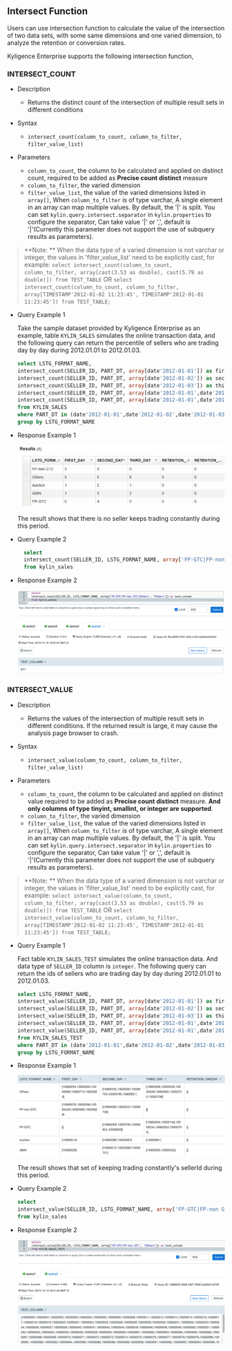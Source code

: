 ## Intersect Function

Users can use intersection function to calculate the value of the intersection of two data sets, with some same dimensions and one varied dimension, to analyze the retention or conversion rates.

Kyligence Enterprise supports the following intersection function,




### INTERSECT_COUNT

- Description

  - Returns the distinct count of the intersection of multiple result sets in different conditions

- Syntax

  - `intersect_count(column_to_count, column_to_filter, filter_value_list)`

- Parameters

  - `column_to_count`,  the column to be calculated and applied on distinct count, required to be added as **Precise count distinct** measure
  - `column_to_filter`, the varied dimension
  - `filter_value_list`, the value of the varied dimensions listed in `array[]`, When `column_to_filter` is of type varchar, A single element in an array can map multiple values. By default, the '|' is split. You can set `kylin.query.intersect.separator` in `kylin.properties` to configure the separator, Can take value '|' or ',', default is '|'(Currently this parameter does not support the use of subquery results as parameters).

> **Note: ** When the data type of a varied dimension is not varchar or integer, the values in 'filter_value_list' need to be explicitly cast, for example:
> `select intersect_count(column_to_count, column_to_filter, array[cast(3.53 as double), cast(5.79 as double)]) from TEST_TABLE`
> OR `select intersect_count(column_to_count, column_to_filter, array[TIMESTAMP'2012-01-02 11:23:45', TIMESTAMP'2012-01-01 11:23:45']) from TEST_TABLE;`

- Query Example 1

  Take the sample dataset provided by Kyligence Enterprise as an example, table `KYLIN_SALES` simulates the online transaction data, and the following query can return the percentile of sellers who are trading day by day during 2012.01.01 to 2012.01.03.

  ```SQL
  select LSTG_FORMAT_NAME,
  intersect_count(SELLER_ID, PART_DT, array[date'2012-01-01']) as first_day,
  intersect_count(SELLER_ID, PART_DT, array[date'2012-01-02']) as second_day,
  intersect_count(SELLER_ID, PART_DT, array[date'2012-01-03']) as third_day,
  intersect_count(SELLER_ID, PART_DT, array[date'2012-01-01',date'2012-01-02']) as retention_oneday, 
  intersect_count(SELLER_ID, PART_DT, array[date'2012-01-01',date'2012-01-02',date'2012-01-03']) as retention_twoday 
  from KYLIN_SALES
  where PART_DT in (date'2012-01-01',date'2012-01-02',date'2012-01-03')
  group by LSTG_FORMAT_NAME
  ```

- Response Example 1

  ![](images/intersect_count.1.png)

  The result shows that there is no seller keeps trading constantly during this period.

- Query Example 2

  ```sql
    select 
    intersect_count(SELLER_ID, LSTG_FORMAT_NAME, array['FP-GTC|FP-non GTC|Others', 'Others']) as test_column
    from kylin_sales
  ```

- Response Example 2

  ![](images/intersect_count.2.png) 
 
### INTERSECT_VALUE	

- Description	

  - Returns the values of the intersection of multiple result sets in different conditions. If the returned result is large, it may cause the analysis page browser to crash.	

- Syntax	

  - `intersect_value(column_to_count, column_to_filter, filter_value_list)`	

- Parameters	

  - `column_to_count`,  the column to be calculated and applied on distinct value required to be added as **Precise count distinct** measure. **And only columns of type tinyint, smallint, or integer are supported**.	
  - `column_to_filter`, the varied dimension	
  - `filter_value_list`, the value of the varied dimensions listed in `array[]`, When `column_to_filter` is of type varchar, A single element in an array can map multiple values. By default, the '|' is split. You can set `kylin.query.intersect.separator` in `kylin.properties` to configure the separator, Can take value '|' or ',', default is '|'(Currently this parameter does not support the use of subquery results as parameters).	

> **Note: ** When the data type of a varied dimension is not varchar or integer, the values in 'filter_value_list' need to be explicitly cast, for example:
> `select intersect_value(column_to_count, column_to_filter, array[cast(3.53 as double), cast(5.79 as double)]) from TEST_TABLE`
> OR `select intersect_value(column_to_count, column_to_filter, array[TIMESTAMP'2012-01-02 11:23:45', TIMESTAMP'2012-01-01 11:23:45']) from TEST_TABLE;`


- Query Example 1	

  Fact table `KYLIN_SALES_TEST` simulates the online transaction data. And data type of `SELLER_ID` column is `integer`. The following query can return the ids of sellers who are trading day by day during 2012.01.01 to 2012.01.03.	

  ```SQL	
  select LSTG_FORMAT_NAME,	
  intersect_value(SELLER_ID, PART_DT, array[date'2012-01-01']) as first_day,	
  intersect_value(SELLER_ID, PART_DT, array[date'2012-01-02']) as second_day,	
  intersect_value(SELLER_ID, PART_DT, array[date'2012-01-03']) as third_day,	
  intersect_value(SELLER_ID, PART_DT, array[date'2012-01-01',date'2012-01-02']) as retention_oneday, 	
  intersect_value(SELLER_ID, PART_DT, array[date'2012-01-01',date'2012-01-02',date'2012-01-03']) as retention_twoday 	
  from KYLIN_SALES_TEST	
  where PART_DT in (date'2012-01-01',date'2012-01-02',date'2012-01-03')	
  group by LSTG_FORMAT_NAME	
  ```	

- Response Example 1	

  ![](images/intersect_value.1.png)	

  The result shows that set of keeping trading constantly's sellerId during this period.	

- Query Example 2	

  ```sql	
  select 	
  intersect_value(SELLER_ID, LSTG_FORMAT_NAME, array['FP-GTC|FP-non GTC|Others', 'Others']) as test_column	
  from kylin_sales	
  ```	

- Response Example  2	

  ![](images/intersect_value.2.png)